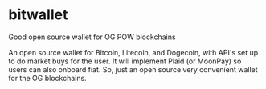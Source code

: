 # bitwallet

Good open source wallet for OG POW blockchains

An open source wallet for Bitcoin, Litecoin, and Dogecoin, with API's set up to do market buys for the user. It will implement Plaid (or MoonPay) so users can also onboard fiat. So, just an open source very convenient wallet for the OG blockchains.

